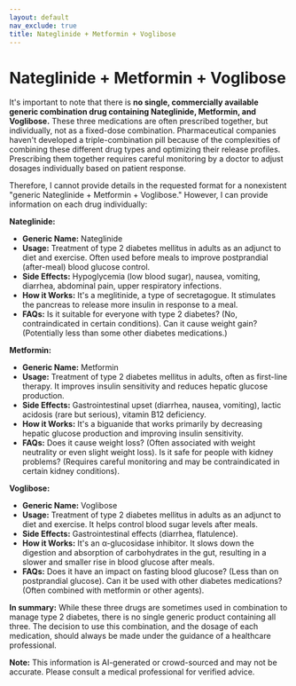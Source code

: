 ```yaml
---
layout: default
nav_exclude: true
title: Nateglinide + Metformin + Voglibose
---
```


# Nateglinide + Metformin + Voglibose

It's important to note that there is **no single, commercially available generic combination drug containing Nateglinide, Metformin, and Voglibose.**  These three medications are often prescribed together, but individually, not as a fixed-dose combination.  Pharmaceutical companies haven't developed a triple-combination pill because of the complexities of combining these different drug types and optimizing their release profiles.  Prescribing them together requires careful monitoring by a doctor to adjust dosages individually based on patient response.


Therefore, I cannot provide details in the requested format for a nonexistent "generic Nateglinide + Metformin + Voglibose."  However, I can provide information on each drug individually:


**Nateglinide:**

* **Generic Name:** Nateglinide
* **Usage:** Treatment of type 2 diabetes mellitus in adults as an adjunct to diet and exercise.  Often used before meals to improve postprandial (after-meal) blood glucose control.
* **Side Effects:** Hypoglycemia (low blood sugar), nausea, vomiting, diarrhea, abdominal pain, upper respiratory infections.
* **How it Works:** It's a meglitinide, a type of secretagogue. It stimulates the pancreas to release more insulin in response to a meal.
* **FAQs:**  Is it suitable for everyone with type 2 diabetes? (No, contraindicated in certain conditions). Can it cause weight gain? (Potentially less than some other diabetes medications.)

**Metformin:**

* **Generic Name:** Metformin
* **Usage:** Treatment of type 2 diabetes mellitus in adults, often as first-line therapy.  It improves insulin sensitivity and reduces hepatic glucose production.
* **Side Effects:** Gastrointestinal upset (diarrhea, nausea, vomiting), lactic acidosis (rare but serious), vitamin B12 deficiency.
* **How it Works:** It's a biguanide that works primarily by decreasing hepatic glucose production and improving insulin sensitivity.
* **FAQs:** Does it cause weight loss? (Often associated with weight neutrality or even slight weight loss). Is it safe for people with kidney problems? (Requires careful monitoring and may be contraindicated in certain kidney conditions).

**Voglibose:**

* **Generic Name:** Voglibose
* **Usage:** Treatment of type 2 diabetes mellitus in adults as an adjunct to diet and exercise.  It helps control blood sugar levels after meals.
* **Side Effects:** Gastrointestinal effects (diarrhea, flatulence).
* **How it Works:** It's an α-glucosidase inhibitor. It slows down the digestion and absorption of carbohydrates in the gut, resulting in a slower and smaller rise in blood glucose after meals.
* **FAQs:**  Does it have an impact on fasting blood glucose? (Less than on postprandial glucose).  Can it be used with other diabetes medications? (Often combined with metformin or other agents).

**In summary:** While these three drugs are sometimes used in combination to manage type 2 diabetes, there is no single generic product containing all three.  The decision to use this combination, and the dosage of each medication, should always be made under the guidance of a healthcare professional.


**Note:** This information is AI-generated or crowd-sourced and may not be accurate. Please consult a medical professional for verified advice.